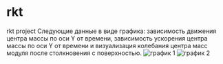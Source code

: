 # rkt
rkt project
Следующие данные в виде графика: зависимость движения центра массы по оси Y от времени, 
зависимость ускорения центра массы по оси Y от времени и визуализация колебания центра масс модуля после столкновения с поверхностью. 
![график 1](https://user-images.githubusercontent.com/116644691/209101276-3b717934-ad14-4baa-9e62-b84997b7d44a.PNG)
![график 2](https://user-images.githubusercontent.com/116644691/209101371-d2a7b0d7-671a-425c-bc46-3c5f2f3ae075.PNG)
